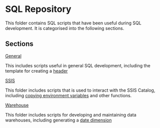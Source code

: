 # SQL Repository

This folder contains SQL scripts that have been useful during SQL development.  It is categorised into the following sections.


## Sections

[General](/sql/general)

This includes scripts useful in general SQL development, including the template for creating a [header](/sql/general/header.sql)

[SSIS](/sql/ssis)

This folder includes scripts that is used to interact with the SSIS Catalog, including [copying environment variables](/sql/ssis/ssis_catalog_copy_environment_variables.sql) and other functions. 

[Warehouse](/sql/warehouse)

This folder includes scripts for developing and maintaining data warehouses, including generating a [date dimension](/sql/warehouse/date_dimension.sql)


